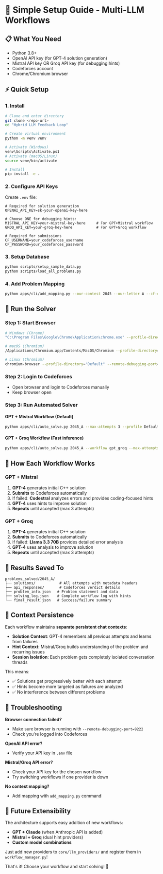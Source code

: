 # 🚀 Simple Setup Guide - Multi-LLM Workflows

## 📋 What You Need
- Python 3.8+
- OpenAI API key (for GPT-4 solution generation)
- Mistral API key OR Groq API key (for debugging hints)
- Codeforces account
- Chrome/Chromium browser

## ⚡ Quick Setup

### 1. Install
```bash
# Clone and enter directory
git clone <repo-url>
cd "Hybrid LLM Feedback Loop"

# Create virtual environment
python -m venv venv

# Activate (Windows)
venv\Scripts\Activate.ps1
# Activate (macOS/Linux)
source venv/bin/activate

# Install
pip install -e .
```

### 2. Configure API Keys
Create `.env` file:
```
# Required for solution generation
OPENAI_API_KEY=sk-your-openai-key-here

# Choose ONE for debugging hints:
MISTRAL_API_KEY=your-mistral-key-here     # For GPT+Mistral workflow
GROQ_API_KEY=your-groq-key-here           # For GPT+Groq workflow

# Required for submissions
CF_USERNAME=your_codeforces_username  
CF_PASSWORD=your_codeforces_password
```

### 3. Setup Database
```bash
python scripts/setup_sample_data.py
python scripts/load_all_problems.py
```

### 4. Add Problem Mapping
```bash
python apps/cli/add_mapping.py --our-contest 2045 --our-letter A --cf-contest 2045 --cf-letter A
```

## 🎯 Run the Solver

### Step 1: Start Browser
```bash
# Windows (Chrome)
"C:\Program Files\Google\Chrome\Application\chrome.exe" --profile-directory="Default" --remote-debugging-port=9222 &

# macOS (Chromium)  
/Applications/Chromium.app/Contents/MacOS/Chromium --profile-directory="Default" --remote-debugging-port=9222 &

# Linux (Chromium)
chromium-browser --profile-directory="Default" --remote-debugging-port=9222 &
```

### Step 2: Login to Codeforces
- Open browser and login to Codeforces manually
- Keep browser open

### Step 3: Run Automated Solver

#### **GPT + Mistral Workflow** (Default)
```bash
python apps/cli/auto_solve.py 2045_A --max-attempts 3 --profile Default
```

#### **GPT + Groq Workflow** (Fast inference)
```bash
python apps/cli/auto_solve.py 2045_A --workflow gpt_groq --max-attempts 3 --profile Default
```

## 🧠 How Each Workflow Works

### **GPT + Mistral**
1. **GPT-4** generates initial C++ solution
2. **Submits** to Codeforces automatically
3. If failed: **Codestral** analyzes errors and provides coding-focused hints
4. **GPT-4** uses hints to improve solution
5. **Repeats** until accepted (max 3 attempts)

### **GPT + Groq**  
1. **GPT-4** generates initial C++ solution
2. **Submits** to Codeforces automatically
3. If failed: **Llama 3.3 70B** provides detailed error analysis
4. **GPT-4** uses analysis to improve solution
5. **Repeats** until accepted (max 3 attempts)

## 📁 Results Saved To
```
problems_solved/2045_A/
├── solutions/           # All attempts with metadata headers
├── api_responses/       # Codeforces verdict details  
├── problem_info.json   # Problem statement and data
├── solving_log.json    # Complete workflow log with hints
└── final_result.json   # Success/failure summary
```

## 🔄 Context Persistence

Each workflow maintains **separate persistent chat contexts**:

- **Solution Context**: GPT-4 remembers all previous attempts and learns from failures
- **Hint Context**: Mistral/Groq builds understanding of the problem and recurring issues
- **Session Isolation**: Each problem gets completely isolated conversation threads

This means:
- ✅ Solutions get progressively better with each attempt
- ✅ Hints become more targeted as failures are analyzed
- ✅ No interference between different problems

## 🐛 Troubleshooting

**Browser connection failed?**
- Make sure browser is running with `--remote-debugging-port=9222`
- Check you're logged into Codeforces

**OpenAI API error?**  
- Verify your API key in `.env` file

**Mistral/Groq API error?**
- Check your API key for the chosen workflow
- Try switching workflows if one provider is down

**No contest mapping?**
- Add mapping with `add_mapping.py` command

## 🚀 Future Extensibility

The architecture supports easy addition of new workflows:
- **GPT + Claude** (when Anthropic API is added)
- **Mistral + Groq** (dual hint providers)
- **Custom model combinations**

Just add new providers to `core/llm_providers/` and register them in `workflow_manager.py`!

That's it! Choose your workflow and start solving! 🎯